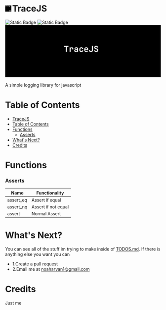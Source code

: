 # <img src="./assets/TraceJS_logo_32x32.png" width="20" height="20" style="margin-right: 3px;">TraceJS
![Static Badge](https://img.shields.io/badge/Release-1.0-blue)
![Static Badge](https://img.shields.io/badge/Made_In-JS-yellow)
![Logo](./assets/TraceJS_banner.png)

A simple logging library for javascript

# Table of Contents
- [TraceJS](#tracejs)
- [Table of Contents](#table-of-contents)
- [Functions](#functions)
    - [Asserts](#asserts)
- [What's Next?](#whats-next)
- [Credits](#credits)

# Functions
### Asserts
| Name | Functionality |
| ---- | ------------- |
| assert_eq | Assert if equal |
| assert_nq | Assert if not equal |
| assert | Normal Assert |

# What's Next?
You can see all of the stuff im trying to make inside of [TODOS.md](TODOS.md). If there is anything else you want you can
- 1.Create a pull request
- 2.Email me at noaharvan1@gmail.com
# Credits
Just me
